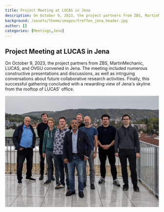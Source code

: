 ```yaml
---
title: Project Meeting at LUCAS in Jena
description: On October 9, 2023, the project partners from ZBS, MartinMechanic, LUCAS, and OVGU convened in Jena.
background: /assets/theme/images/treffen_jena_header.jpg
author: []
categories: [Meetings,Jena]
---
```


## Project Meeting at LUCAS in Jena
On October 9, 2023, the project partners from ZBS, MartinMechanic, LUCAS, and OVGU convened in Jena. The meeting included numerous constructive presentations and discussions, as well as intriguing conversations about future collaborative research activities. Finally, this successful gathering concluded with a rewarding view of Jena's skyline from the rooftop of LUCAS' office.

![image](/assets/theme/images/treffen_jena.jpg)
